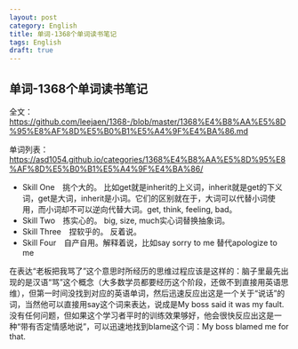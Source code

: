```yaml
---
layout: post
category: English
title: 单词-1368个单词读书笔记
tags: English
draft: true
---
```


## 单词-1368个单词读书笔记



全文： https://github.com/leejaen/1368-/blob/master/1368%E4%B8%AA%E5%8D%95%E8%AF%8D%E5%B0%B1%E5%A4%9F%E4%BA%86.md

单词列表： https://asd1054.github.io/categories/1368%E4%B8%AA%E5%8D%95%E8%AF%8D%E5%B0%B1%E5%A4%9F%E4%BA%86/



- Skill One　挑个大的。 比如get就是inherit的上义词，inherit就是get的下义词，get是大词，inherit是小词。它们的区别就在于，大词可以代替小词使用，而小词却不可以逆向代替大词。get, think, feeling, bad。
- Skill Two　拣实心的。 big, size, much实心词替换抽象词。
- Skill Three　捏软乎的。 反着说。
- Skill Four　自产自用。解释着说，比如say sorry to me 替代apologize to me



在表达“老板把我骂了”这个意思时所经历的思维过程应该是这样的：脑子里最先出现的是汉语“骂”这个概念（大多数学员都要经历这个阶段，还做不到直接用英语思维），但第一时间没找到对应的英语单词，然后迅速反应出这是一个关于“说话”的词，当然他可以直接用say这个词来表达，说成是My boss said it was my fault.没有任何问题，但如果这个学习者平时的训练效果够好，他会很快反应出这是一种“带有否定情感地说”，可以迅速地找到blame这个词：My boss blamed me for that.